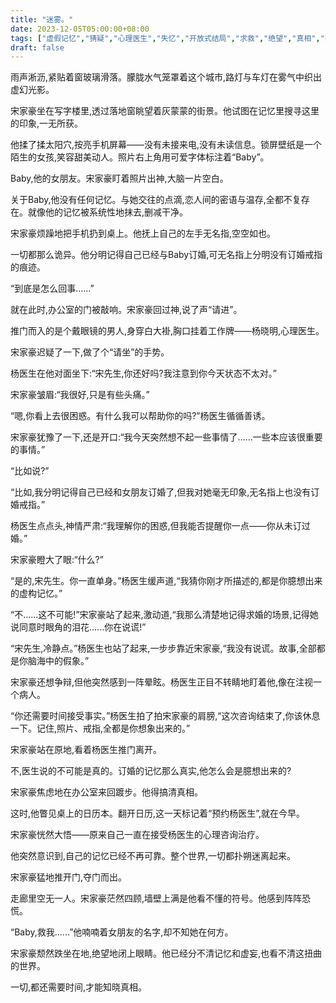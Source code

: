 ```yaml
---
title: "迷雾。"
date: 2023-12-05T05:00:00+08:00
tags: ["虚假记忆","猜疑","心理医生","失忆","开放式结局","求救","绝望","真相","操纵","空虚", "Claude"]
draft: false
--- 
```


雨声淅沥,紧贴着窗玻璃滑落。朦胧水气笼罩着这个城市,路灯与车灯在雾气中织出虚幻光影。

宋家豪坐在写字楼里,透过落地窗眺望着灰蒙蒙的街景。他试图在记忆里搜寻这里的印象,一无所获。

他揉了揉太阳穴,按亮手机屏幕——没有未接来电,没有未读信息。锁屏壁纸是一个陌生的女孩,笑容甜美动人。照片右上角用可爱字体标注着“Baby”。

Baby,他的女朋友。宋家豪盯着照片出神,大脑一片空白。

关于Baby,他没有任何记忆。与她交往的点滴,恋人间的密语与温存,全都不复存在。就像他的记忆被系统性地抹去,删减干净。

宋家豪烦躁地把手机扔到桌上。他抚上自己的左手无名指,空空如也。

一切都那么诡异。他分明记得自己已经与Baby订婚,可无名指上分明没有订婚戒指的痕迹。

“到底是怎么回事......”

就在此时,办公室的门被敲响。宋家豪回过神,说了声“请进”。

推门而入的是个戴眼镜的男人,身穿白大褂,胸口挂着工作牌——杨晓明,心理医生。

宋家豪迟疑了一下,做了个“请坐”的手势。

杨医生在他对面坐下:“宋先生,你还好吗?我注意到你今天状态不太对。”

宋家豪皱眉:“我很好,只是有些头痛。”

“嗯,你看上去很困惑。有什么我可以帮助你的吗?”杨医生循循善诱。

宋家豪犹豫了一下,还是开口:“我今天突然想不起一些事情了......一些本应该很重要的事情。”

“比如说?”

“比如,我分明记得自己已经和女朋友订婚了,但我对她毫无印象,无名指上也没有订婚戒指。”

杨医生点点头,神情严肃:“我理解你的困惑,但我能否提醒你一点——你从未订过婚。”

宋家豪瞪大了眼:“什么?”

“是的,宋先生。你一直单身。”杨医生缓声道,“我猜你刚才所描述的,都是你臆想出来的虚构记忆。”

“不......这不可能!”宋家豪站了起来,激动道,“我那么清楚地记得求婚的场景,记得她说同意时眼角的泪花......你在说谎!”

“宋先生,冷静点。”杨医生也站了起来,一步步靠近宋家豪,“我没有说谎。故事,全部都是你脑海中的假象。”

宋家豪还想争辩,但他突然感到一阵晕眩。杨医生正目不转睛地盯着他,像在注视一个病人。

“你还需要时间接受事实。”杨医生拍了拍宋家豪的肩膀,“这次咨询结束了,你该休息一下。记住,照片、戒指,全都是你想象出来的。”

宋家豪站在原地,看着杨医生推门离开。

不,医生说的不可能是真的。订婚的记忆那么真实,他怎么会是臆想出来的?

宋家豪焦虑地在办公室来回踱步。他得搞清真相。

这时,他瞥见桌上的日历本。翻开日历,这一天标记着“预约杨医生”,就在今早。

宋家豪恍然大悟——原来自己一直在接受杨医生的心理咨询治疗。

他突然意识到,自己的记忆已经不再可靠。整个世界,一切都扑朔迷离起来。

宋家豪猛地推开门,夺门而出。

走廊里空无一人。宋家豪茫然四顾,墙壁上满是他看不懂的符号。他感到阵阵恐慌。

“Baby,救我......”他喃喃着女朋友的名字,却不知她在何方。 

宋家豪颓然跌坐在地,绝望地闭上眼睛。他已经分不清记忆和虚妄,也看不清这扭曲的世界。

一切,都还需要时间,才能知晓真相。